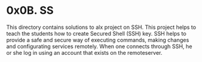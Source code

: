 # 0x0B. SS
This directory contains solutions to alx project on SSH.
This project helps to teach the students how to create Secured Shell (SSH) key. SSH helps to provide a safe and secure way of executing commands, making changes and configurating services remotely. When one connects through SSH, he or she log in using an account that exists on the remoteserver.
